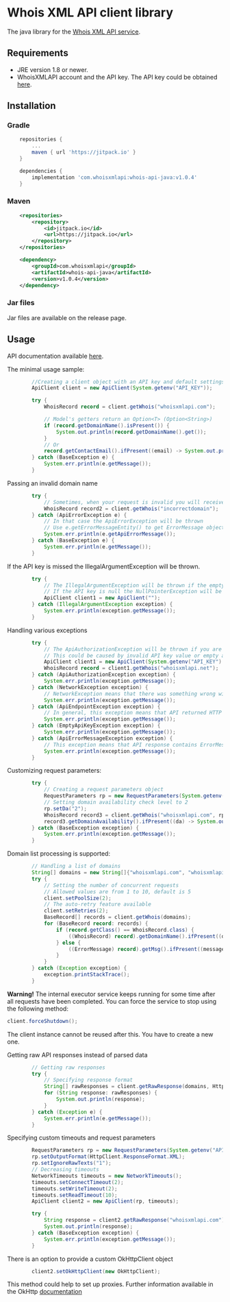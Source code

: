 # Whois XML API client library
The java library for the [Whois XML API service](https://whois.whoisxmlapi.com/).

## Requirements
* JRE version 1.8 or newer.
* WhoisXMLAPI account and the API key. The API key could be obtained [here](https://user.whoisxmlapi.com/products).

## Installation

### Gradle
```groovy
    repositories {
        ...
        maven { url 'https://jitpack.io' }
    }
```
```groovy
    dependencies {
        implementation 'com.whoisxmlapi:whois-api-java:v1.0.4'
    }
```

### Maven

```xml
    <repositories>
        <repository>
            <id>jitpack.io</id>
            <url>https://jitpack.io</url>
        </repository>
    </repositories>
```
```xml
	<dependency>
	    <groupId>com.whoisxmlapi</groupId>
	    <artifactId>whois-api-java</artifactId>
	    <version>v1.0.4</version>
	</dependency>
```
### Jar files
Jar files are available on the release page.


## Usage
API documentation available [here](https://whois.whoisxmlapi.com/documentation/making-requests).

The minimal usage sample:
```java
        //Creating a client object with an API key and default settings
        ApiClient client = new ApiClient(System.getenv("API_KEY"));

        try {
            WhoisRecord record = client.getWhois("whoisxmlapi.com");

            // Model's getters return an Option<T> (Option<String>)
            if (record.getDomainName().isPresent()) {
                System.out.println(record.getDomainName().get());
            }
            // Or
            record.getContactEmail().ifPresent((email) -> System.out.println(email));
        } catch (BaseException e) {
            System.err.println(e.getMessage());
        }
```

Passing an invalid domain name
```java
        try {
            // Sometimes, when your request is invalid you will receive an error response
            WhoisRecord record2 = client.getWhois("incorrectdomain");
        } catch (ApiErrorException e) {
            // In that case the ApiErrorException will be thrown
            // Use e.getErrorMessageEntity() to get ErrorMessage object (Could be a null!)
            System.err.println(e.getApiErrorMessage());
        } catch (BaseException e) {
            System.err.println(e.getMessage());
        }
```

If the API key is missed the IllegalArgumentException will be thrown.
```java
        try {
            // The IllegalArgumentException will be thrown if the empty API key is specified
            // If the API key is null the NullPointerException will be thrown
            ApiClient client1 = new ApiClient("");
        } catch (IllegalArgumentException exception) {
            System.err.println(exception.getMessage());
        }
```

Handling various exceptions
```java
        try {
            // The ApiAuthorizationException will be thrown if you are not permitted to perform queries
            // This could be caused by invalid API key value or empty account balance
            ApiClient client1 = new ApiClient(System.getenv("API_KEY").replace('0', '9'));
            WhoisRecord record = client1.getWhois("whoisxmlapi.net");
        } catch (ApiAuthorizationException exception) {
            System.err.println(exception.getMessage());
        } catch (NetworkException exception) {
            // NetworkException means that there was something wrong with connection
            System.err.println(exception.getMessage());
        } catch (ApiEndpointException exception) {
            // In general, this exception means that API returned HTTP 5XX code
            System.err.println(exception.getMessage());
        } catch (EmptyApiKeyException exception) {
            System.err.println(exception.getMessage());
        } catch (ApiErrorMessageException exception) {
            // This exception means that API response contains ErrorMessage field
            System.err.println(exception.getMessage());
        }
```

Customizing request parameters:
```java
        try {
            // Creating a request parameters object
            RequestParameters rp = new RequestParameters(System.getenv("API_KEY"));
            // Setting domain availability check level to 2
            rp.setDa("2");
            WhoisRecord record3 = client.getWhois("whoisxmlapi.com", rp);
            record3.getDomainAvailability().ifPresent((da) -> System.out.println(da));
        } catch (BaseException exception) {
            System.err.println(exception.getMessage());
        }
```

Domain list processing is supported:
```java
        // Handling a list of domains
        String[] domains = new String[]{"whoisxmlapi.com", "whoisxmlapi.net", "incorrectdomain"};
        try {
            // Setting the number of concurrent requests
            // Allowed values are from 1 to 10, default is 5
            client.setPoolSize(2);
            // The auto-retry feature available
            client.setRetries(2);
            BaseRecord[] records = client.getWhois(domains);
            for (BaseRecord record: records) {
                if (record.getClass() == WhoisRecord.class) {
                    ((WhoisRecord) record).getDomainName().ifPresent((domain) -> System.out.println(domain));
                } else {
                    ((ErrorMessage) record).getMsg().ifPresent((message) -> System.out.println(message));
                }
            }
        } catch (Exception exception) {
            exception.printStackTrace();
        }
```
**Warning!** The internal executor service keeps running for some time after all requests have been completed.
You can force the service to stop using the following method:
```java
client.forceShutdown();
```
The client instance cannot be reused after this. You have to create a new one.

Getting raw API responses instead of parsed data
```java
        // Getting raw responses
        try {
            // Specifying response format
            String[] rawResponses = client.getRawResponse(domains, HttpClient.ResponseFormat.XML);
            for (String response: rawResponses) {
                System.out.println(response);
            }
        } catch (Exception e) {
            System.err.println(e.getMessage());
        }
```

Specifying custom timeouts and request parameters
```java
        RequestParameters rp = new RequestParameters(System.getenv("API_KEY"));
        rp.setOutputFormat(HttpClient.ResponseFormat.XML);
        rp.setIgnoreRawTexts("1");
        // Decreasing timeouts
        NetworkTimeouts timeouts = new NetworkTimeouts();
        timeouts.setConnectTimeout(2);
        timeouts.setWriteTimeout(2);
        timeouts.setReadTimeout(10);
        ApiClient client2 = new ApiClient(rp, timeouts);

        try {
            String response = client2.getRawResponse("whoisxmlapi.com");
            System.out.println(response);
        } catch (BaseException exception) {
            System.err.println(exception.getMessage());
        }
```

There is an option to provide a custom OkHttpClient object
```java
        client2.setOkHttpClient(new OkHttpClient);
```
This method could help to set up proxies. Further information available in the OkHttp [documentation](https://square.github.io/okhttp/)

